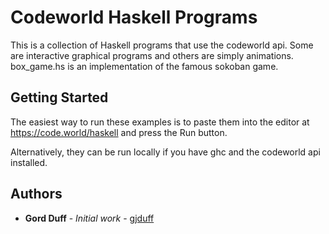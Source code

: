 # Codeworld Haskell Programs

This is a collection of Haskell programs that use the codeworld api.
Some are interactive graphical programs and others are simply animations.
box_game.hs is an implementation of the famous sokoban game.

## Getting Started

The easiest way to run these examples is to paste them into the editor
at https://code.world/haskell  and press the Run button.

Alternatively, they can be run locally if you have ghc and the codeworld
api installed.

## Authors

* **Gord Duff** - *Initial work* - [gjduff](https://github.com/gjduff)
